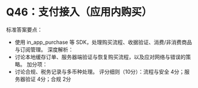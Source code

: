 # Q46：支付接入（应用内购买）

标准答案要点：
- 使用 in_app_purchase 等 SDK，处理购买流程、收据验证、消费/非消费商品与订阅管理。
深度解析：
- 讨论本地缓存订单、服务器端验证与恢复购买流程，以及应对网络与错误的策略。
加分项：
- 讨论合规、税务记录与多币种处理。
评分细则（10分）：流程与安全 4分；服务器验证 4分；合规 2分

